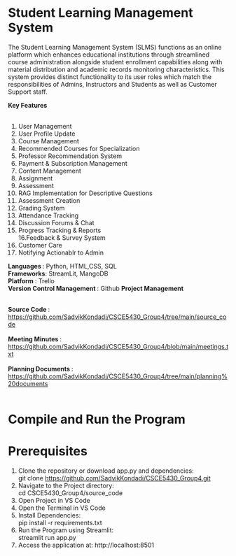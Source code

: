 # Student Learning Management System <br>
The Student Learning Management System (SLMS) functions as an online platform which
enhances educational institutions through streamlined course administration alongside
student enrollment capabilities along with material distribution and academic records
monitoring characteristics. This system provides distinct functionality to its user roles which
match the responsibilities of Admins, Instructors and Students as well as Customer Support
staff.<br>

<b> Key Features </b> <br> <br>

1. User Management <br>
2. User Profile Update <br>
3. Course Management <br>
4. Recommended Courses for Specialization <br>
5. Professor Recommendation System <br>
6. Payment & Subscription Management <br>
7. Content Management <br>
8. Assignment <br>
9. Assessment <br>
10. RAG Implementation for Descriptive Questions <br>
11. Assessment Creation <br>
12. Grading System <br>
13. Attendance Tracking <br>
14. Discussion Forums & Chat <br>
15. Progress Tracking & Reports <br>
16.Feedback & Survey System <br>
17. Customer Care <br>
18. Notifying Actionablr to Admin <br>

<b> Languages </b>: Python, HTML,CSS, SQL <br>
<b> Frameworks</b>: StreamLit, MangoDB <br>
<b> Platform </b>: Trello <br>
<b> Version Control Management </b>: Github <b>Project Management </b> <br> <br>

<b> Source Code </b>: https://github.com/SadvikKondadi/CSCE5430_Group4/tree/main/source_code <br> <br>
<b> Meeting Minutes </b>: https://github.com/SadvikKondadi/CSCE5430_Group4/blob/main/meetings.txt <br> <br>
<b> Planning Documents </b>: https://github.com/SadvikKondadi/CSCE5430_Group4/tree/main/planning%20documents <br> <br> 

# Compile and Run the Program <br> 
# Prerequisites <br>
1. Clone the repository or download app.py and dependencies:<br>
git clone https://github.com/SadvikKondadi/CSCE5430_Group4.git <br> 
2. Navigate to the Project directory: <br>
cd CSCE5430_Group4/source_code
3. Open Project in VS Code <br>
4. Open the Terminal in VS Code <br>
5. Install Dependencies: <br>
pip install -r requirements.txt
6. Run the Program using Streamlit:<br>
streamlit run app.py
7. Access the application at: http://localhost:8501



